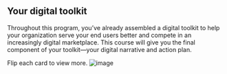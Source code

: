 ## Your digital toolkit

Throughout this program, you’ve already assembled a digital toolkit to help your organization serve your end users better and compete in an increasingly digital marketplace. This course will give you the final component of your toolkit—your digital narrative and action plan.

Flip each card to view more.
![image](https://github.com/adeleke123/Mckinsey-Forward-Program/assets/51156057/0c2ec04a-718f-4088-bd9a-54a8c35988a8)



